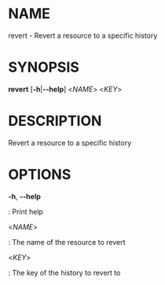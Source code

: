 # NAME

revert - Revert a resource to a specific history

# SYNOPSIS

**revert** \[**-h**\|**\--help**\] \<*NAME*\> \<*KEY*\>

# DESCRIPTION

Revert a resource to a specific history

# OPTIONS

**-h**, **\--help**

:   Print help

\<*NAME*\>

:   The name of the resource to revert

\<*KEY*\>

:   The key of the history to revert to
